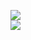 [![](https://img.shields.io/badge/Made%20With-Github%20Spray-lightgrey.svg?style=for-the-badge&logo=github)](https://github.com/Annihil/github-spray#505)  
[![](https://i.imgur.com/2DrTn0Z.gif)](https://github.com/Annihil/github-spray)
